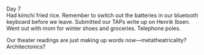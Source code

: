 Day 7  
Had kimchi fried rice. Remember to switch out the batteries in our bluetooth keyboard before we leave. Submitted our TAPs write up on Henrik Ibsen. Went out with mom for winter shoes and groceries. Telephone poles. 

Our theater readings are just making up words now—metatheatricality? Architectonics?